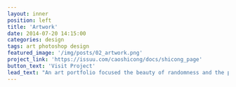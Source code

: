 ```yaml
---
layout: inner
position: left
title: 'Artwork'
date: 2014-07-20 14:15:00
categories: design
tags: art photoshop design
featured_image: '/img/posts/02_artwork.png'
project_link: 'https://issuu.com/caoshicong/docs/shicong_page'
button_text: 'Visit Project'
lead_text: "An art portfolio focused the beauty of randomness and the power of emergence."
---
```

